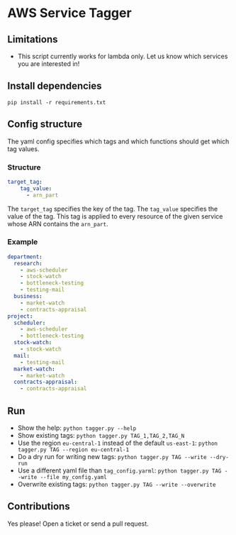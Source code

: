 # AWS Service Tagger

## Limitations

* This script currently works for lambda only. Let us know which services you are interested in!

## Install dependencies

`pip install -r requirements.txt`

## Config structure

The yaml config specifies which tags and which functions should get which tag values.

### Structure
```yaml
target_tag:
    tag_value:
      - arn_part
```

The `target_tag` specifies the key of the tag. The `tag_value` specifies the value of the tag. This tag is applied to every resource of the given service whose ARN contains the `arn_part`. 

### Example
```yaml
department:
  research:
    - aws-scheduler
    - stock-watch
    - bottleneck-testing
    - testing-mail
  business:
    - market-watch
    - contracts-appraisal
project:
  scheduler:
    - aws-scheduler
    - bottleneck-testing
  stock-watch:
    - stock-watch
  mail:
    - testing-mail
  market-watch:
    - market-watch
  contracts-appraisal:
    - contracts-appraisal
```

## Run

* Show the help: `python tagger.py --help`
* Show existing tags: `python tagger.py TAG_1,TAG_2,TAG_N`
* Use the region `eu-central-1` instead of the default `us-east-1`: `python tagger.py TAG --region eu-central-1`
* Do a dry run for writing new tags: `python tagger.py TAG --write --dry-run`
* Use a different yaml file than `tag_config.yarml`: `python tagger.py TAG --write --file my_config.yaml`
* Overwrite existing tags: `python tagger.py TAG --write --overwrite`

## Contributions

Yes please! Open a ticket or send a pull request.